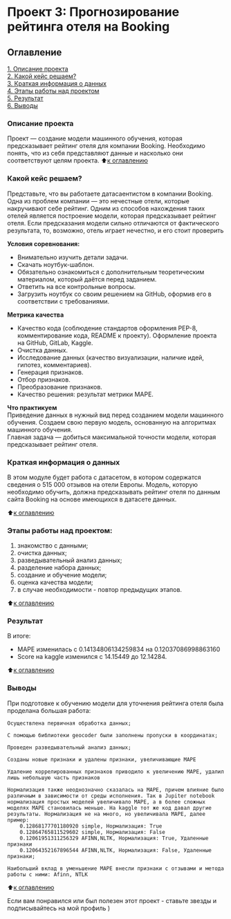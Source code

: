 # Проект 3: Прогнозирование рейтинга отеля на Booking

## Оглавление  
[1. Описание проекта](https://github.com/Niclausiv/sf_data_science/blob/main/project_3/README.md#Описание-проекта)  
[2. Какой кейс решаем?](https://github.com/Niclausiv/sf_data_science/blob/main/project_3/README.md#Какой-кейс-решаем?)  
[3. Краткая информация о данных](https://github.com/Niclausiv/sf_data_science/blob/main/project_3/README.md#Краткая-информация-о-данных)  
[4. Этапы работы над проектом](https://github.com/Niclausiv/sf_data_science/blob/main/project_3/README.md#Этапы-работы-над-проектом)  
[5. Результат](https://github.com/Niclausiv/sf_data_science/blob/main/project_3/README.md#Результат)    
[6. Выводы](https://github.com/Niclausiv/sf_data_science/blob/main/project_3/README.md#Выводы) 

### Описание проекта    
Проект — создание модели машинного обучения, которая предсказывает рейтинг отеля для  компании Booking. Необходимо понять, что из себя представляют данные и насколько они соответствуют целям проекта.
:arrow_up:[к оглавлению](https://github.com/Niclausiv/sf_data_science/blob/main/project_3/README.md#Оглавление)

### Какой кейс решаем?    
Представьте, что вы работаете датасаентистом в компании Booking. Одна из проблем компании — это нечестные отели, которые накручивают себе рейтинг. Одним из способов нахождения таких отелей является построение модели, которая предсказывает рейтинг отеля. Если предсказания модели сильно отличаются от фактического результата, то, возможно, отель играет нечестно, и его стоит проверить


**Условия соревнования:**  
- Внимательно изучить детали задачи.
- Скачать ноутбук-шаблон.
- Обязательно ознакомиться с дополнительным теоретическим материалом, который даётся перед заданием.
- Ответить на все контрольные вопросы.
- Загрузить ноутбук со своим решением на GitHub, оформив его в соответствии с требованиями.


**Метрика качества**     

- Качество кода (соблюдение стандартов оформления PEP-8, комментирование кода, README к проекту). Оформление проекта на GitHub, GitLab, Kaggle.
- Очистка данных.
- Исследование данных (качество визуализации, наличие идей, гипотез, комментариев).
- Генерация признаков.
- Отбор признаков.
- Преобразование признаков.
- Качество решения: результат метрики MAPE.


**Что практикуем**   
Приведение данных в нужный вид перед созданием модели машинного обучения.
Создаем свою первую модель, основанную на алгоритмах машинного обучения.  
Главная задача — добиться максимальной точности модели, которая предсказывает рейтинг отеля. 

### Краткая информация о данных
В этом модуле будет работа с датасетом, в котором содержатся сведения о 515 000 отзывов на отели Европы. Модель, которую необходимо обучить, должна предсказывать рейтинг отеля по данным сайта Booking на основе имеющихся в датасете данных.
  
:arrow_up:[к оглавлению](https://github.com/Niclausiv/sf_data_science/tree/main/project_3/README.md#Оглавление)

### Этапы работы над проектом:  
1. знакомство с данными;
2. очистка данных;
3. разведывательный анализ данных;
4. разделение набора данных;
5. создание и обучение модели;
6. оценка качества модели;
7. в случае необходимости - повтор предыдущих этапов.

:arrow_up:[к оглавлению](https://github.com/Niclausiv/sf_data_science/tree/main/project_3/README.md#Оглавление)

### Результат  
В итоге:
- MAPE изменилась с 0.14134806134259834 на 0.12037086998863160
- Score на kaggle изменился  с 14.15449 до 12.14284.
 

:arrow_up:[к оглавлению](https://github.com/Niclausiv/sf_data_science/tree/main/project_3/README.md#Оглавление)

### Выводы 
При подготовке к обучению модели для уточнения рейтинга отеля была проделана большая работа:

    Осуществлена первичная обработка данных;

    С помощью библиотеки geocoder были заполнены пропуски в координатах;

    Проведен разведывательный анализ данных;

    Созданы новые признаки и удалены признаки, увеличивающие MAPE

    Удаление коррелированных признаков приводило к увеличению MAPE, удалил лишь небольшую часть признаков

    Нормализация также неоднозначно сказалась на MAPE, причем влияние было различным в зависимости от среды исполнения. Так в Jupiter notebook нормализация простых моделей увеличивало MAPE, а в более сложных моделях MAPE становилась меньше. На kaggle тот же код давал другие результаты. Нормализация не на много, но увеличивала MAPE, далее пример:
        0.12868177701180920 simple, Нормализация: True
        0.12864765811529602 simple, Нормализация: False
        0.12061951311256329 AFINN,NLTK, Нормализация: True, Удаленные признаки
        0.12064352167896544 AFINN,NLTK, Нормализация: False, Удаленные признаки;

    Наибольший вклад в уменьшение MAPE внесли признаки с отзывами и метода работы с ними: Afinn, NTLK
 

:arrow_up:[к оглавлению](https://github.com/Niclausiv/sf_data_science/tree/main/project_3/README.md#Оглавление)

Если вам понравился или был полезен этот проект - ставьте звезды и подписывайтесь на мой профиль )